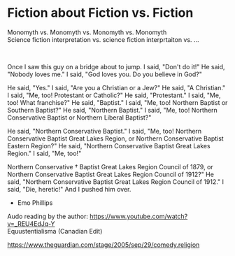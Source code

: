 # Fiction about Fiction vs. Fiction

Monomyth vs. Monomyth vs. Monomyth vs. Monomyth      
Science fiction interpretation vs. science fiction interprtaiton vs. ...   

&nbsp;

Once I saw this guy on a bridge about to jump. I said, "Don't do it!" He said, "Nobody loves me." I said, "God loves you. Do you believe in God?"

He said, "Yes." I said, "Are you a Christian or a Jew?" He said, "A Christian." I said, "Me, too! Protestant or Catholic?" He said, "Protestant." I said, "Me, too! What franchise?" He said, "Baptist." I said, "Me, too! Northern Baptist or Southern Baptist?" He said, "Northern Baptist." I said, "Me, too! Northern Conservative Baptist or Northern Liberal Baptist?"

He said, "Northern Conservative Baptist." I said, "Me, too! Northern Conservative Baptist Great Lakes Region, or Northern Conservative Baptist Eastern Region?" He said, "Northern Conservative Baptist Great Lakes Region." I said, "Me, too!"

Northern Conservative † Baptist Great Lakes Region Council of 1879, or Northern Conservative Baptist Great Lakes Region Council of 1912?" He said, "Northern Conservative Baptist Great Lakes Region Council of 1912." I said, "Die, heretic!" And I pushed him over.

- Emo Phillips

Audo reading by the author: https://www.youtube.com/watch?v=_REU4EdJq-Y    
Equustentialisma (Canadian Edit)

https://www.theguardian.com/stage/2005/sep/29/comedy.religion

